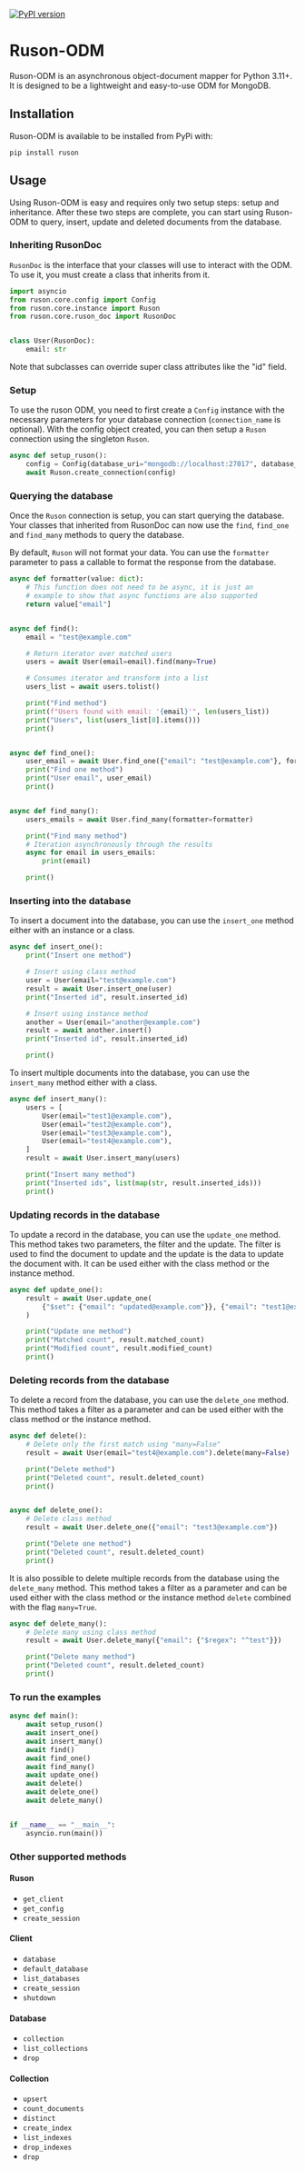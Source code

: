[![PyPI version](https://badge.fury.io/py/ruson.svg)](https://badge.fury.io/py/ruson)

# Ruson-ODM

Ruson-ODM is an asynchronous object-document mapper for Python 3.11+. It is designed to be a lightweight and easy-to-use ODM for MongoDB.

## Installation

Ruson-ODM is available to be installed from PyPi with:

`pip install ruson`

## Usage

Using Ruson-ODM is easy and requires only two setup steps: setup and inheritance. After these two steps are complete, you can start using Ruson-ODM to query, insert, update and deleted documents from the database.

### Inheriting RusonDoc

`RusonDoc` is the interface that your classes will use to interact with the ODM. To use it, you must create a class that inherits from it.

```python
import asyncio
from ruson.core.config import Config
from ruson.core.instance import Ruson
from ruson.core.ruson_doc import RusonDoc


class User(RusonDoc):
    email: str
```

Note that subclasses can override super class attributes like the "id" field.

### Setup

To use the ruson ODM, you need to first create a `Config` instance with the necessary parameters for your database connection (`connection_name` is optional). With the config object created, you can then setup a `Ruson` connection using the singleton `Ruson`.

```python
async def setup_ruson():
    config = Config(database_uri="mongodb://localhost:27017", database_name="test", connection_name="default")
    await Ruson.create_connection(config)
```

### Querying the database

Once the `Ruson` connection is setup, you can start querying the database. Your classes that inherited from RusonDoc can now use the `find`, `find_one` and `find_many` methods to query the database.

By default, `Ruson` will not format your data. You can use the `formatter` parameter to pass a callable to format the response from the database.

```python
async def formatter(value: dict):
    # This function does not need to be async, it is just an
    # example to show that async functions are also supported
    return value["email"]


async def find():
    email = "test@example.com"

    # Return iterator over matched users
    users = await User(email=email).find(many=True)

    # Consumes iterator and transform into a list
    users_list = await users.tolist()

    print("Find method")
    print(f"Users found with email: '{email}'", len(users_list))
    print("Users", list(users_list[0].items()))
    print()


async def find_one():
    user_email = await User.find_one({"email": "test@example.com"}, formatter=formatter)
    print("Find one method")
    print("User email", user_email)
    print()


async def find_many():
    users_emails = await User.find_many(formatter=formatter)

    print("Find many method")
    # Iteration asynchronously through the results
    async for email in users_emails:
        print(email)

    print()
```

### Inserting into the database

To insert a document into the database, you can use the `insert_one` method either with an instance or a class.

```python
async def insert_one():
    print("Insert one method")

    # Insert using class method
    user = User(email="test@example.com")
    result = await User.insert_one(user)
    print("Inserted id", result.inserted_id)

    # Insert using instance method
    another = User(email="another@example.com")
    result = await another.insert()
    print("Inserted id", result.inserted_id)

    print()
```

To insert multiple documents into the database, you can use the `insert_many` method either with a class.

```python
async def insert_many():
    users = [
        User(email="test1@example.com"),
        User(email="test2@example.com"),
        User(email="test3@example.com"),
        User(email="test4@example.com"),
    ]
    result = await User.insert_many(users)

    print("Insert many method")
    print("Inserted ids", list(map(str, result.inserted_ids)))
    print()
```

### Updating records in the database

To update a record in the database, you can use the `update_one` method. This method takes two parameters, the filter and the update. The filter is used to find the document to update and the update is the data to update the document with. It can be used either with the class method or the instance method.

```python
async def update_one():
    result = await User.update_one(
        {"$set": {"email": "updated@example.com"}}, {"email": "test1@example.com"}
    )

    print("Update one method")
    print("Matched count", result.matched_count)
    print("Modified count", result.modified_count)
    print()
```

### Deleting records from the database

To delete a record from the database, you can use the `delete_one` method. This method takes a filter as a parameter and can be used either with the class method or the instance method.

```python
async def delete():
    # Delete only the first match using "many=False"
    result = await User(email="test4@example.com").delete(many=False)

    print("Delete method")
    print("Deleted count", result.deleted_count)
    print()


async def delete_one():
    # Delete class method
    result = await User.delete_one({"email": "test3@example.com"})

    print("Delete one method")
    print("Deleted count", result.deleted_count)
    print()
```

It is also possible to delete multiple records from the database using the `delete_many` method. This method takes a filter as a parameter and can be used either with the class method or the instance method `delete` combined with the flag `many=True`.

```python
async def delete_many():
    # Delete many using class method
    result = await User.delete_many({"email": {"$regex": "^test"}})

    print("Delete many method")
    print("Deleted count", result.deleted_count)
    print()
```

### To run the examples

```python
async def main():
    await setup_ruson()
    await insert_one()
    await insert_many()
    await find()
    await find_one()
    await find_many()
    await update_one()
    await delete()
    await delete_one()
    await delete_many()


if __name__ == "__main__":
    asyncio.run(main())
```

### Other supported methods

#### Ruson

-   `get_client`
-   `get_config`
-   `create_session`

#### Client

-   `database`
-   `default_database`
-   `list_databases`
-   `create_session`
-   `shutdown`

#### Database

-   `collection`
-   `list_collections`
-   `drop`

#### Collection

-   `upsert`
-   `count_documents`
-   `distinct`
-   `create_index`
-   `list_indexes`
-   `drop_indexes`
-   `drop`
